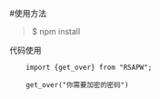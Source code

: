 
#使用方法

> $ npm install 

代码使用

```
	import {get_over} from "RSAPW";

	get_over("你需要加密的密码")

```





